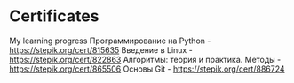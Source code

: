 # Certificates
My learning progress
Программирование на Python - https://stepik.org/cert/815635
Введение в Linux - https://stepik.org/cert/822863
Алгоритмы: теория и практика. Методы - https://stepik.org/cert/865506
Основы Git - https://stepik.org/cert/886724

